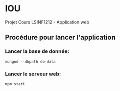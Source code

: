 # IOU
Projet Cours LSINF1212 - Application web

## Procédure pour lancer l'application

### Lancer la base de donnée:
```mongod --dbpath db-data```

### Lancer le serveur web:
```npm start```
